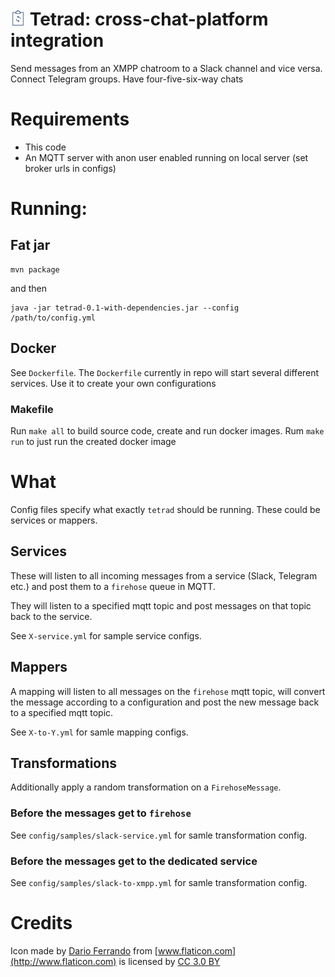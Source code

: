 # ![](./icon.png) Tetrad: cross-chat-platform integration

Send messages from an XMPP chatroom to a Slack channel and vice versa. 
Connect Telegram groups. Have four-five-six-way chats

# Requirements

- This code
- An MQTT server with anon user enabled running on local server (set 
broker urls in configs)

# Running:

## Fat jar

```
mvn package
```
and then
```
java -jar tetrad-0.1-with-dependencies.jar --config /path/to/config.yml
```

## Docker

See `Dockerfile`. The `Dockerfile` currently in repo will start several
different services. Use it to create your own configurations

### Makefile

Run `make all` to build source code, create and run docker images. Rum `make run`
to just run the created docker image

# What

Config files specify what exactly `tetrad` should be running. These could be
services or mappers.

## Services

These will listen to all incoming messages from a service (Slack, 
Telegram etc.) and post them to a `firehose` queue in MQTT.

They will listen to a specified mqtt topic and post messages on that 
topic back to the service.

See `X-service.yml` for sample service configs.

## Mappers

A mapping will listen to all messages on the `firehose` mqtt topic, will
convert the message according to a configuration and post the new message
back to a specified mqtt topic.

See `X-to-Y.yml` for samle mapping configs.

## Transformations

Additionally apply a random transformation on a `FirehoseMessage`.

### Before the messages get to `firehose`
See `config/samples/slack-service.yml` for samle transformation config.

### Before the messages get to the dedicated service
See `config/samples/slack-to-xmpp.yml` for samle transformation config.

# Credits

Icon made by [Dario Ferrando](http://www.flaticon.com/authors/dario-ferrando)
from [www.flaticon.com](http://www.flaticon.com) is licensed by
[CC 3.0 BY](http://creativecommons.org/licenses/by/3.0/)
